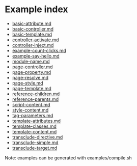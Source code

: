 Example index
=============

- [basic-attribute.md](basic-attribute.md)
- [basic-controller.md](basic-controller.md)
- [basic-template.md](basic-template.md)
- [controller-activate.md](controller-activate.md)
- [controller-inject.md](controller-inject.md)
- [example-count-clicks.md](example-count-clicks.md)
- [example-say-hello.md](example-say-hello.md)
- [module-name.md](module-name.md)
- [page-controller.md](page-controller.md)
- [page-property.md](page-property.md)
- [page-resolve.md](page-resolve.md)
- [page-style.md](page-style.md)
- [page-template.md](page-template.md)
- [reference-children.md](reference-children.md)
- [reference-parents.md](reference-parents.md)
- [script-content.md](script-content.md)
- [style-content.md](style-content.md)
- [tag-parameters.md](tag-parameters.md)
- [template-attributes.md](template-attributes.md)
- [template-classes.md](template-classes.md)
- [template-content.md](template-content.md)
- [transclude-directive.md](transclude-directive.md)
- [transclude-simple.md](transclude-simple.md)
- [transclude-target.md](transclude-target.md)


Note: examples can be generated with examples/compile.sh
